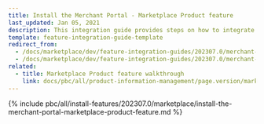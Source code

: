 ```yaml
---
title: Install the Merchant Portal - Marketplace Product feature
last_updated: Jan 05, 2021
description: This integration guide provides steps on how to integrate the Merchant Portal - Marketplace Product feature into a Spryker project.
template: feature-integration-guide-template
redirect_from:
  - /docs/marketplace/dev/feature-integration-guides/202307.0/merchant-portal-marketplace-product-feature-integration.html
  - /docs/marketplace/dev/feature-integration-guides/202307.0/merchant-portal-marketplace-product-feature-integration.html
related:
  - title: Marketplace Product feature walkthrough
    link: docs/pbc/all/product-information-management/page.version/marketplace/marketplace-product-feature-overview.html
---
```


{% include pbc/all/install-features/202307.0/marketplace/install-the-merchant-portal-marketplace-product-feature.md %} <!-- To edit, see /_includes/pbc/all/install-features/202307.0/marketplace/install-the-merchant-portal-marketplace-product-feature.md -->
